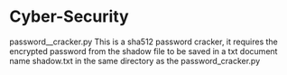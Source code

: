 # Cyber-Security


password__cracker.py
This is a sha512 password cracker, it requires the encrypted password from the shadow file to be saved in a txt document name shadow.txt in the same directory as the password_cracker.py

